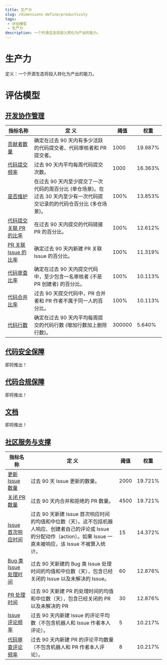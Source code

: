 ```yaml
---
title: 生产力
slug: /dimensions-define/productivity
tags:
 - 评估模型
 - 生产力
description: 一个开源生态将投入转化为产出的能力。
---
```


# 生产力

定义：一个开源生态将投入转化为产出的能力。

# 评估模型

## [开发协作管理](./development-collaboration-management.md)

| 指标名称 | 定 义 | 阈值 | 权重 |
| --- | --- | --- | --- |
| [贡献者数量](./development-collaboration-management.md#contributor-count) | 确定在过去 90 天内有多少活跃的代码提交者、代码审核者和 PR 提交者。 | 1000 | 19.987% |
| [代码提交频率](./development-collaboration-management.md#commit-frequency) | 过去 90 天内平均每周代码提交次数。 | 1000 | 16.363% |
| [是否维护](./development-collaboration-management.md#is-maintained) | 在过去 90 天内至少提交了一次代码的周百分比 (单仓场景)。在过去 30 天内至少有一次代码提交记录的的代码仓百分比 (多仓场景)。 | 100% | 13.853% |
| [代码提交关联 PR 的比率](./development-collaboration-management.md#commit-pr-linked-ratio) | 在过去 90 天内提交的代码链接 PR 的百分比。 | 100% | 12.612% |
| [PR 关联 Issue 的比率](./development-collaboration-management.md#pr-issue-linked-ratio) | 确定过去 90 天内新建 PR 关联 Issue 的百分比。 | 100% | 11.319% |
| [代码审查比率](./development-collaboration-management.md#code-review-ratio) | 确定在过去 90 天内提交代码中，至少包含一名审核者 (不是 PR 创建者) 的百分比。 | 100% | 10.113% |
| [代码合并比率](./development-collaboration-management.md#code-merge-ratio) | 过去 90 天提交代码中，PR 合并者和 PR 作者不属于同一人的百分比。 | 100% | 10.113% |
| [代码行数](./development-collaboration-management.md#lines-of-code-frequency) | 确定在过去 90 天内平均每周提交的代码行数 (增加行数加上删除行数)。 | 300000 | 5.640% |

## [代码安全保障](./code/code-security-guarantee.md#code-security-guarantee)

即将推出！

## [代码合规保障](./code/code-compliance-guarantee.md#code-compliance-guarantee)

即将推出！

## [文档](./content.md#content)

即将推出！

## [社区服务与支撑](./community-service-and-support.md#community-service-and-support)

| 指标名称 | 定 义 | 阈值 | 权重 |
| --- | --- | --- | --- |
| [更新 Issue 数量](./community-service-and-support.md#updated_issues_count) | 过去 90 天 Issue 更新的数量。 | 2000 | 19.721% |
| [关闭 PR 数量](./community-service-and-support.md#close_pr_count) | 过去 90 天内合并和拒绝的 PR 数量。 | 4500 | 19.721% |
| [Issue 首次响应时间](./community-service-and-support.md#issue_first_response) | 过去 90 天新建 Issue 首次响应时间的均值和中位数（天）。这不包括机器人响应、创建者自己的评论或 Issue 的分配动作（action）。如果 Issue 一直未被响应，该 Issue 不被算入统计。 | 15 | 14.372% |
| [Bug 类 Issue 处理时间](./community-service-and-support.md#bug_issue_open_time) | 过去 90 天新建的 Bug 类 Issue 处理时间的均值和中位数（天），包含已经关闭的 Issue 以及未解决的 Issue。 | 60 | 12.876% |
| [PR 处理时间](./community-service-and-support.md#pr_open_time) | 过去 90 天新建 PR 的处理时间的均值和中位数（天），包含已经关闭的 PR 以及未解决的 PR | 30 | 12.876% |
| [Issue 评论频率](./community-service-and-support.md#comment-frequency) | 过去 90 天内新建 Issue 的评论平均数（不包含机器人和 Issue 作者本人评论）。 | 5 | 10.217% |
| [代码审查评论频率](./community-service-and-support.md#code-review-count) | 过去 90 天内新建 PR 的评论平均数量（不包含机器人和 PR 作者本人评论）。 | 8 | 10.217% |

